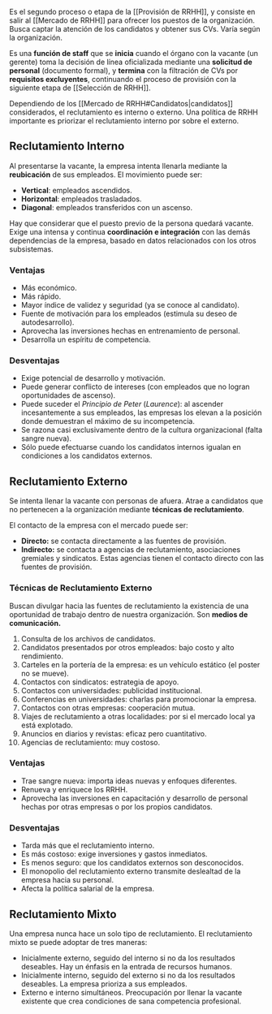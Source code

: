Es el segundo proceso o etapa de la [[Provisión de RRHH]], y consiste en salir al [[Mercado de RRHH]] para ofrecer los puestos de la organización. Busca captar la atención de los candidatos y obtener sus CVs. Varía según la organización.

Es una **función de staff** que se **inicia** cuando el órgano con la vacante (un gerente) toma la decisión de línea oficializada mediante una **solicitud de personal** (documento formal), y **termina** con la filtración de CVs por **requisitos excluyentes**, continuando el proceso de provisión con la siguiente etapa de [[Selección de RRHH]]. 

Dependiendo de los [[Mercado de RRHH#Candidatos|candidatos]] considerados, el reclutamiento es interno o externo. Una política de RRHH importante es priorizar el reclutamiento interno por sobre el externo. 

## Reclutamiento Interno

Al presentarse la vacante, la empresa intenta llenarla mediante la **reubicación** de sus empleados. El movimiento puede ser:
- **Vertical**: empleados ascendidos.
- **Horizontal**: empleados trasladados.
- **Diagonal**: empleados transferidos con un ascenso.

Hay que considerar que el puesto previo de la persona quedará vacante. Exige una intensa y continua **coordinación e integración** con las demás dependencias de la empresa, basado en datos relacionados con los otros subsistemas.

### Ventajas

- Más económico.
- Más rápido.
- Mayor índice de validez y seguridad (ya se conoce al candidato).
- Fuente de motivación para los empleados (estimula su deseo de autodesarrollo).
- Aprovecha las inversiones hechas en entrenamiento de personal.
- Desarrolla un espíritu de competencia.

### Desventajas

- Exige potencial de desarrollo y motivación.
- Puede generar conflicto de intereses (con empleados que no logran oportunidades de ascenso).
- Puede suceder el *Principio de Peter* (*Laurence*): al ascender incesantemente a sus empleados, las empresas los elevan a la posición donde demuestran el máximo de su incompetencia.
- Se razona casi exclusivamente dentro de la cultura organizacional (falta sangre nueva).
- Sólo puede efectuarse cuando los candidatos internos igualan en condiciones a los candidatos externos.

## Reclutamiento Externo

Se intenta llenar la vacante con personas de afuera. Atrae a candidatos que no pertenecen a la organización mediante **técnicas de reclutamiento**.

El contacto de la empresa con el mercado puede ser:
- **Directo:** se contacta directamente a las fuentes de provisión.
- **Indirecto:** se contacta a agencias de reclutamiento, asociaciones gremiales y sindicatos. Estas agencias tienen el contacto directo con las fuentes de provisión.

### Técnicas de Reclutamiento Externo

Buscan divulgar hacia las fuentes de reclutamiento la existencia de una oportunidad de trabajo dentro de nuestra organización. Son **medios de comunicación.**

1. Consulta de los archivos de candidatos.
2. Candidatos presentados por otros empleados: bajo costo y alto rendimiento.
3. Carteles en la portería de la empresa: es un vehículo estático (el poster no se mueve).
4. Contactos con sindicatos: estrategia de apoyo.
5. Contactos con universidades: publicidad institucional.
6. Conferencias en universidades: charlas para promocionar la empresa.
7. Contactos con otras empresas: cooperación mutua.
8. Viajes de reclutamiento a otras localidades: por si el mercado local ya está explotado.
9. Anuncios en diarios y revistas: eficaz pero cuantitativo.
10. Agencias de reclutamiento: muy costoso.

### Ventajas

- Trae sangre nueva: importa ideas nuevas y enfoques diferentes.
- Renueva y enriquece los RRHH.
- Aprovecha las inversiones en capacitación y desarrollo de personal hechas por otras empresas o por los propios candidatos.

### Desventajas

- Tarda más que el reclutamiento interno.
- Es más costoso: exige inversiones y gastos inmediatos.
- Es menos seguro: que los candidatos externos son desconocidos.
- El monopolio del reclutamiento externo transmite deslealtad de la empresa hacia su personal.
- Afecta la política salarial de la empresa.

## Reclutamiento Mixto

Una empresa nunca hace un solo tipo de reclutamiento. El reclutamiento mixto se puede adoptar de tres maneras:
- Inicialmente externo, seguido del interno si no da los resultados deseables. Hay un énfasis en la entrada de recursos humanos.
- Inicialmente interno, seguido del externo si no da los resultados deseables. La empresa prioriza a sus empleados.
- Externo e interno simultáneos. Preocupación por llenar la vacante existente que crea condiciones de sana competencia profesional.
